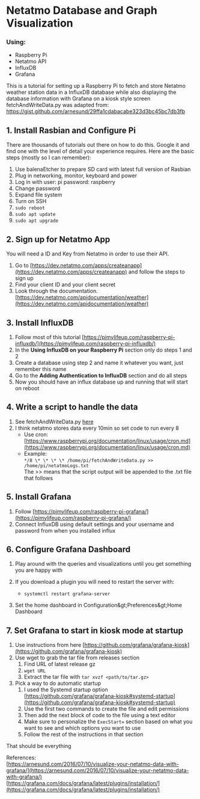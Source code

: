 # Netatmo Database and Graph Visualization

### Using:

- Raspberry Pi
- Netatmo API
- InfluxDB
- Grafana  

This is a tutorial for setting up a Raspberry Pi to fetch and store Netatmo weather station data in a InfluxDB database while also displaying the database information with Grafana on a kiosk style screen  
fetchAndWriteData.py was adapted from: https://gist.github.com/arnesund/29ffa1cdabacabe323d3bc45bc7db3fb

## 1. Install Rasbian and Configure Pi

There are thousands of tutorials out there on how to do this. Google it and find one with the level of detail your experience requires. Here are the basic steps (mostly so I can remember):

1. Use balenaEtcher to prepare SD card with latest full version of Rasbian
2. Plug in networking, monitor, keyboard and power
3. Log in with user: pi password: raspberry
4. Change password
5. Expand file system
6. Turn on SSH  
7. ```sudo reboot```  
8. ```sudo apt update```  
9. ```sudo apt upgrade```  


## 2. Sign up for Netatmo App

You will need a ID and Key from Netatmo in order to use their API.

1. Go to [https://dev.netatmo.com/apps/createanapp](https://dev.netatmo.com/apps/createanapp) and follow the steps to sign up
2. Find your client ID and your client secret
3. Look through the documentation. [https://dev.netatmo.com/apidocumentation/weather](https://dev.netatmo.com/apidocumentation/weather)

## 3. Install InfluxDB

1. Follow most of this tutorial [https://pimylifeup.com/raspberry-pi-influxdb/](https://pimylifeup.com/raspberry-pi-influxdb/)
2. In the **Using InfluxDB on your Raspberry Pi** section only do steps 1 and 2
  1. Create a database using step 2 and name it whatever you want, just remember this name
3. Go to the **Adding Authentication to InfluxDB** section and do all steps
4. Now you should have an influx database up and running that will start on reboot

## 4. Write a script to handle the data

1. See fetchAndWriteData.py [here](https://github.com/ScottEgan/NetatmoDataGather)
2. I think netatmo stores data every 10min so set code to run every 8
   - Use cron: [https://www.raspberrypi.org/documentation/linux/usage/cron.md](https://www.raspberrypi.org/documentation/linux/usage/cron.md)
   - Example:  
   ```*/8 \* \* \* \* /home/pi/fetchAndWriteData.py >> /home/pi/netatmoLogs.txt```  
     The >> means that the script output will be appended to the .txt file that follows
  
## 5. Install Grafana

1. Follow [https://pimylifeup.com/raspberry-pi-grafana/](https://pimylifeup.com/raspberry-pi-grafana/)
2. Connect InfluxDB using default settings and your username and password from when you installed influx

## 6. Configure Grafana Dashboard

1. Play around with the queries and visualizations until you get something you are happy with
2. If you download a plugin you will need to restart the server with:

   - ```systemctl restart grafana-server```

1. Set the home dashboard in Configuration\&gt;Preferences\&gt;Home Dashboard

## 7. Set Grafana to start in kiosk mode at startup

1. Use instructions from here [https://github.com/grafana/grafana-kiosk](https://github.com/grafana/grafana-kiosk)
2. Use wget to grab the tar file from releases section  
   1. Find URL of latest release gz  
   2. ```wget URL```  
   3. Extract the tar file with ```tar xvzf <path/to/tar.gz>```  
2. Pick a way to do automatic startup
   1. I used the Systemd startup option [https://github.com/grafana/grafana-kiosk#systemd-startup](https://github.com/grafana/grafana-kiosk#systemd-startup)
   2. Use the first two commands to create the file and edit permissions
   3. Then add the next block of code to the file using a text editor
     1. Make sure to personalize the ```ExecStart=``` section based on what you want to see and which options you want to use
   4. Follow the rest of the instructions in that section

That should be everything

References:  
[https://arnesund.com/2016/07/10/visualize-your-netatmo-data-with-grafana/](https://arnesund.com/2016/07/10/visualize-your-netatmo-data-with-grafana/)  
[https://grafana.com/docs/grafana/latest/plugins/installation/](https://grafana.com/docs/grafana/latest/plugins/installation/)
